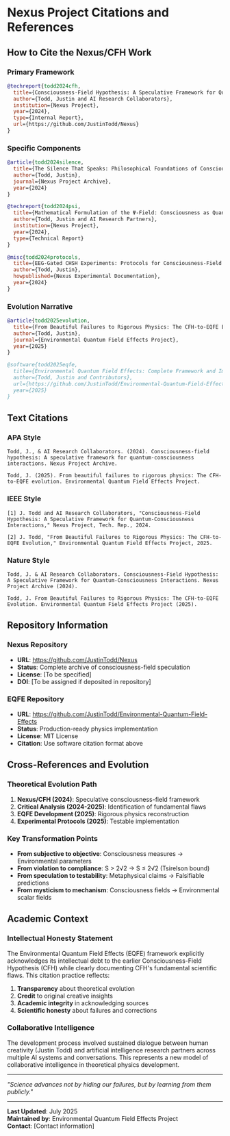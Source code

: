 # Nexus Project Citations and References

## How to Cite the Nexus/CFH Work

### Primary Framework

```bibtex
@techreport{todd2024cfh,
  title={Consciousness-Field Hypothesis: A Speculative Framework for Quantum-Consciousness Interactions},
  author={Todd, Justin and AI Research Collaborators},
  institution={Nexus Project},
  year={2024},
  type={Internal Report},
  url={https://github.com/JustinTodd/Nexus}
}
```

### Specific Components

```bibtex
@article{todd2024silence,
  title={The Silence That Speaks: Philosophical Foundations of Consciousness-Field Theory},
  author={Todd, Justin},
  journal={Nexus Project Archive},
  year={2024}
}

@techreport{todd2024psi,
  title={Mathematical Formulation of the Ψ-Field: Consciousness as Quantum Field},
  author={Todd, Justin and AI Research Partners},
  institution={Nexus Project},
  year={2024},
  type={Technical Report}
}

@misc{todd2024protocols,
  title={EEG-Gated CHSH Experiments: Protocols for Consciousness-Field Detection},
  author={Todd, Justin},
  howpublished={Nexus Experimental Documentation},
  year={2024}
}
```

### Evolution Narrative

```bibtex
@article{todd2025evolution,
  title={From Beautiful Failures to Rigorous Physics: The CFH-to-EQFE Evolution},
  author={Todd, Justin},
  journal={Environmental Quantum Field Effects Project},
  year={2025}
}

@software{todd2025eqfe,
  title={Environmental Quantum Field Effects: Complete Framework and Implementation},
  author={Todd, Justin and Contributors},
  url={https://github.com/JustinTodd/Environmental-Quantum-Field-Effects},
  year={2025}
}
```

## Text Citations

### APA Style

```
Todd, J., & AI Research Collaborators. (2024). Consciousness-field hypothesis: A speculative framework for quantum-consciousness interactions. Nexus Project Archive.

Todd, J. (2025). From beautiful failures to rigorous physics: The CFH-to-EQFE evolution. Environmental Quantum Field Effects Project.
```

### IEEE Style

```
[1] J. Todd and AI Research Collaborators, "Consciousness-Field Hypothesis: A Speculative Framework for Quantum-Consciousness Interactions," Nexus Project, Tech. Rep., 2024.

[2] J. Todd, "From Beautiful Failures to Rigorous Physics: The CFH-to-EQFE Evolution," Environmental Quantum Field Effects Project, 2025.
```

### Nature Style

```
Todd, J. & AI Research Collaborators. Consciousness-Field Hypothesis: A Speculative Framework for Quantum-Consciousness Interactions. Nexus Project Archive (2024).

Todd, J. From Beautiful Failures to Rigorous Physics: The CFH-to-EQFE Evolution. Environmental Quantum Field Effects Project (2025).
```

## Repository Information

### Nexus Repository

- **URL**: https://github.com/JustinTodd/Nexus
- **Status**: Complete archive of consciousness-field speculation
- **License**: [To be specified]
- **DOI**: [To be assigned if deposited in repository]

### EQFE Repository

- **URL**: https://github.com/JustinTodd/Environmental-Quantum-Field-Effects  
- **Status**: Production-ready physics implementation
- **License**: MIT License
- **Citation**: Use software citation format above

## Cross-References and Evolution

### Theoretical Evolution Path

1. **Nexus/CFH (2024)**: Speculative consciousness-field framework
2. **Critical Analysis (2024-2025)**: Identification of fundamental flaws
3. **EQFE Development (2025)**: Rigorous physics reconstruction
4. **Experimental Protocols (2025)**: Testable implementation

### Key Transformation Points

- **From subjective to objective**: Consciousness measures → Environmental parameters
- **From violation to compliance**: S > 2√2 → S ≤ 2√2 (Tsirelson bound)
- **From speculation to testability**: Metaphysical claims → Falsifiable predictions
- **From mysticism to mechanism**: Consciousness fields → Environmental scalar fields

## Academic Context

### Intellectual Honesty Statement

The Environmental Quantum Field Effects (EQFE) framework explicitly acknowledges its intellectual debt to the earlier Consciousness-Field Hypothesis (CFH) while clearly documenting CFH's fundamental scientific flaws. This citation practice reflects:

1. **Transparency** about theoretical evolution
2. **Credit** to original creative insights
3. **Academic integrity** in acknowledging sources
4. **Scientific honesty** about failures and corrections

### Collaborative Intelligence

The development process involved sustained dialogue between human creativity (Justin Todd) and artificial intelligence research partners across multiple AI systems and conversations. This represents a new model of collaborative intelligence in theoretical physics development.

---

*"Science advances not by hiding our failures, but by learning from them publicly."*

---

**Last Updated**: July 2025  
**Maintained by**: Environmental Quantum Field Effects Project  
**Contact**: [Contact information]
